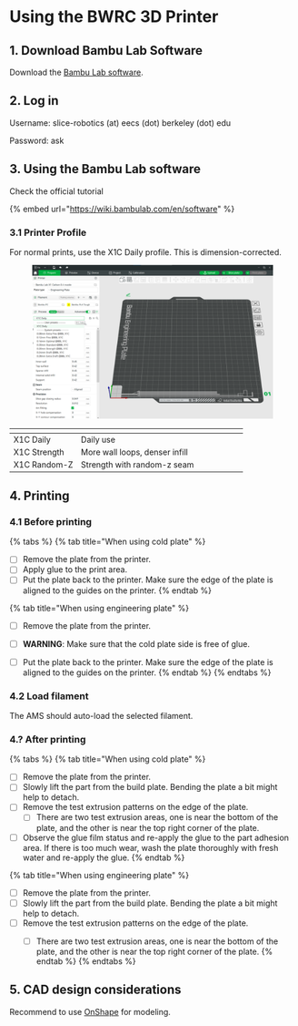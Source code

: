 # Using the BWRC 3D Printer

## 1. Download Bambu Lab Software

Download the [Bambu Lab software](https://bambulab.com/en/download).



## 2. Log in

Username: slice-robotics (at) eecs (dot) berkeley (dot) edu

Password: ask



## 3. Using the Bambu Lab software

Check the official tutorial

{% embed url="https://wiki.bambulab.com/en/software" %}



### 3.1 Printer Profile

For normal prints, use the X1C Daily profile. This is dimension-corrected.

<figure><img src="../.gitbook/assets/image (184).png" alt=""><figcaption></figcaption></figure>

<table><thead><tr><th></th><th width="278"></th></tr></thead><tbody><tr><td>X1C Daily</td><td>Daily use</td></tr><tr><td>X1C Strength</td><td>More wall loops, denser infill</td></tr><tr><td>X1C Random-Z</td><td>Strength with random-z seam </td></tr></tbody></table>



## 4. Printing

### 4.1 Before printing

{% tabs %}
{% tab title="When using cold plate" %}
* [ ] Remove the plate from the printer.
* [ ] Apply glue to the print area.
* [ ] Put the plate back to the printer. Make sure the edge of the plate is aligned to the guides on the printer.
{% endtab %}

{% tab title="When using engineering plate" %}
* [ ] Remove the plate from the printer.
* [ ] **WARNING**: Make sure that the cold plate side is free of glue.
* [ ] Put the plate back to the printer. Make sure the edge of the plate is aligned to the guides on the printer.
{% endtab %}
{% endtabs %}



### 4.2 Load filament

The AMS should auto-load the selected filament.



### 4.? After printing

{% tabs %}
{% tab title="When using cold plate" %}
* [ ] Remove the plate from the printer.
* [ ] Slowly lift the part from the build plate. Bending the plate a bit might help to detach.
* [ ] Remove the test extrusion patterns on the edge of the plate.
  * [ ] There are two test extrusion areas, one is near the bottom of the plate, and the other is near the top right corner of the plate.
* [ ] Observe the glue film status and re-apply the glue to the part adhesion area. If there is too much wear, wash the plate thoroughly with fresh water and re-apply the glue.&#x20;
{% endtab %}

{% tab title="When using engineering plate" %}
* [ ] Remove the plate from the printer.
* [ ] Slowly lift the part from the build plate. Bending the plate a bit might help to detach.
* [ ] Remove the test extrusion patterns on the edge of the plate.
  * [ ] There are two test extrusion areas, one is near the bottom of the plate, and the other is near the top right corner of the plate.
{% endtab %}
{% endtabs %}









## 5. CAD design considerations

Recommend to use [OnShape](https://www.onshape.com/en/) for modeling.










